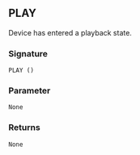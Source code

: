 ## PLAY

Device has entered a playback state.

### Signature

`PLAY ()`


### Parameter

`None`


### Returns

`None`